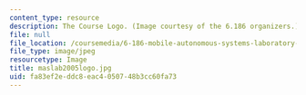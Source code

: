 ```yaml
---
content_type: resource
description: The Course Logo. (Image courtesy of the 6.186 organizers.)
file: null
file_location: /coursemedia/6-186-mobile-autonomous-systems-laboratory-january-iap-2005/fa83ef2eddc8eac4050748b3cc60fa73_maslab2005logo.jpg
file_type: image/jpeg
resourcetype: Image
title: maslab2005logo.jpg
uid: fa83ef2e-ddc8-eac4-0507-48b3cc60fa73
---
```

